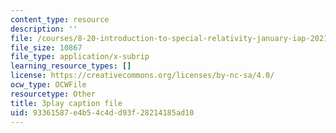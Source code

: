 ```yaml
---
content_type: resource
description: ''
file: /courses/8-20-introduction-to-special-relativity-january-iap-2021/93361587e4b54c4dd93f28214185ad10_v5jffYzm5pg.srt
file_size: 10867
file_type: application/x-subrip
learning_resource_types: []
license: https://creativecommons.org/licenses/by-nc-sa/4.0/
ocw_type: OCWFile
resourcetype: Other
title: 3play caption file
uid: 93361587-e4b5-4c4d-d93f-28214185ad10
---
```

